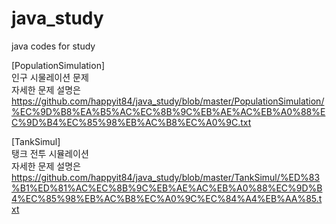 # java_study
java codes for study

[PopulationSimulation]<br>
인구 시물레이션 문제<br>
자세한 문제 설명은 https://github.com/happyit84/java_study/blob/master/PopulationSimulation/%EC%9D%B8%EA%B5%AC%EC%8B%9C%EB%AE%AC%EB%A0%88%EC%9D%B4%EC%85%98%EB%AC%B8%EC%A0%9C.txt

[TankSimul]<br>
탱크 전투 시뮬레이션<br>
자세한 문제 설명은 https://github.com/happyit84/java_study/blob/master/TankSimul/%ED%83%B1%ED%81%AC%EC%8B%9C%EB%AE%AC%EB%A0%88%EC%9D%B4%EC%85%98%EB%AC%B8%EC%A0%9C%EC%84%A4%EB%AA%85.txt